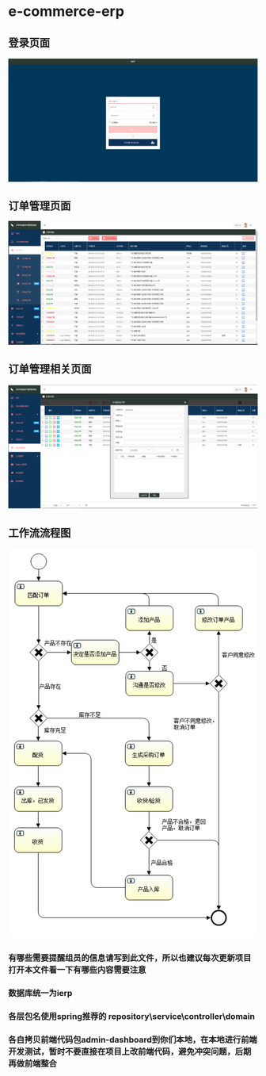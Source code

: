 # e-commerce-erp
## 登录页面
![登录页面](https://github.com/ierp-team/e-commerce-erp/blob/master/src/main/webapp/classic/resources/images/login.png)
## 订单管理页面
![订单管理页面](https://github.com/ierp-team/e-commerce-erp/blob/master/src/main/webapp/classic/resources/images/eorder.png)
## 订单管理相关页面
![订单管理页面](https://github.com/ierp-team/e-commerce-erp/blob/master/src/main/webapp/classic/resources/images/add_eorder.png)
## 工作流流程图
![订单管理页面](https://github.com/ierp-team/e-commerce-erp/blob/master/src/main/webapp/classic/resources/images/process.png)
### 有哪些需要提醒组员的信息请写到此文件，所以也建议每次更新项目打开本文件看一下有哪些内容需要注意
### 数据库统一为ierp
### 各层包名使用spring推荐的 repository\service\controller\domain
### 各自拷贝前端代码包admin-dashboard到你们本地，在本地进行前端开发测试，暂时不要直接在项目上改前端代码，避免冲突问题，后期再做前端整合
